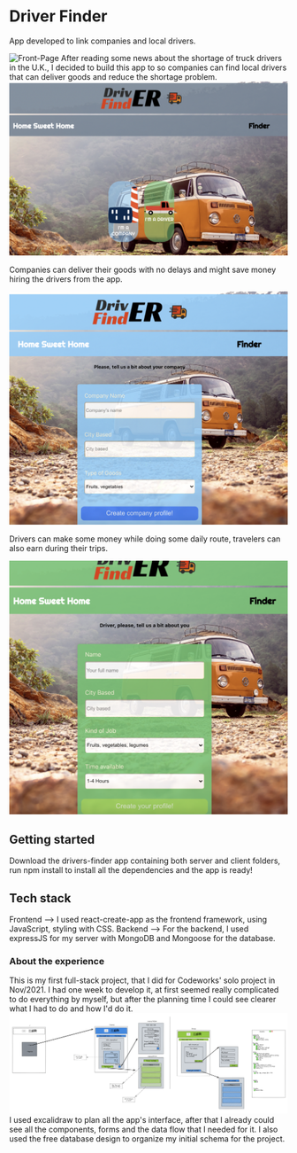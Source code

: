 # Driver Finder

App developed to link companies and local drivers.

![Front-Page](/front-page.png)
After reading some news about the shortage of truck drivers in the U.K., I decided to build this app to so companies can find local drivers that can deliver goods and reduce the shortage problem.
![Selector](/selector.png)

Companies can deliver their goods with no delays and might save money hiring the drivers from the app.

![Company-form](/company.png)

Drivers can make some money while doing some daily route, travelers can also earn during their trips.

![Driver-form](/driver.png)

## Getting started

Download the drivers-finder app containing both server and client folders, run npm install to install all the dependencies and the app is ready!

## Tech stack

Frontend --> I used react-create-app as the frontend framework, using JavaScript, styling with CSS.
Backend --> For the backend, I used expressJS for my server with MongoDB and Mongoose for the database.

### About the experience

This is my first full-stack project, that I did for Codeworks' solo project in Nov/2021. I had one week to develop it, at first seemed really complicated to do everything by myself, but after the planning time I could see clearer what I had to do and how I'd do it.
![Excalidraw-plan](/Excalidraw-plan.png)
I used excalidraw to plan all the app's interface, after that I already could see all the components, forms and the data flow that I needed for it. I also used the free database design to organize my initial schema for the project.
